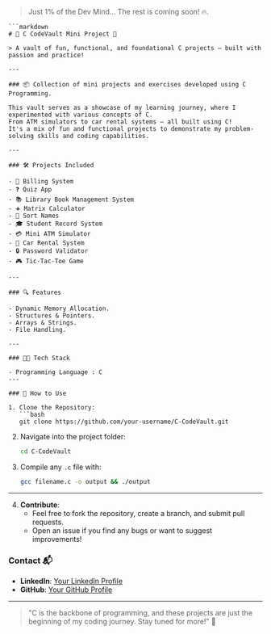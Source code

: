 > Just 1% of the Dev Mind… The rest is coming soon! 🔥.
```
```markdown
# 🌟 C CodeVault Mini Project 🚀

> A vault of fun, functional, and foundational C projects — built with passion and practice!

---

### 📦 Collection of mini projects and exercises developed using C Programming.

This vault serves as a showcase of my learning journey, where I experimented with various concepts of C.  
From ATM simulators to car rental systems — all built using C!  
It's a mix of fun and functional projects to demonstrate my problem-solving skills and coding capabilities.

---

### 🛠️ Projects Included

- 🧾 Billing System  
- ❓ Quiz App  
- 📚 Library Book Management System  
- ➕ Matrix Calculator  
- 🧠 Sort Names  
- 🎓 Student Record System  
- 💳 Mini ATM Simulator  
- 🚗 Car Rental System  
- 🔒 Password Validator  
- 🎮 Tic-Tac-Toe Game  

---

### 🔍 Features

- Dynamic Memory Allocation.
- Structures & Pointers.
- Arrays & Strings.
- File Handling.

---

### 🧑‍💻 Tech Stack

- Programming Language : C 
---

### 🚀 How to Use

1. Clone the Repository:
   ```bash
   git clone https://github.com/your-username/C-CodeVault.git
   ```

2. Navigate into the project folder:
   ```bash
   cd C-CodeVault
   ```

3. Compile any `.c` file with:
   ```bash
   gcc filename.c -o output && ./output
   ```

---

4. **Contribute**:
   - Feel free to fork the repository, create a branch, and submit pull requests.
   - Open an issue if you find any bugs or want to suggest improvements!


### Contact 📬

- **LinkedIn**: [Your LinkedIn Profile](www.linkedin.com/in/amina-hasanaath-7033a1309)
- **GitHub**: [Your GitHub Profile](https://github.com/AminaHasanaath)

---

> "C is the backbone of programming, and these projects are just the beginning of my coding journey. Stay tuned for more!" 🌟
```

